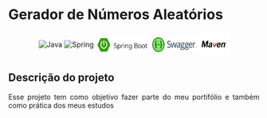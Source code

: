 <h1>Gerador de Números Aleatórios</h1> 

<p align="center">
  <img align="center" alt="Java" height="30" width="40" src="https://cdn.jsdelivr.net/gh/devicons/devicon/icons/java/java-original.svg">
  <img align="center" alt="Spring" height="30" width="40" src="https://cdn.jsdelivr.net/gh/devicons/devicon/icons/spring/spring-original.svg">
  <img align="center" alt="SpringBoot" height="40" width="110" src="https://github.com/lucarauj/assets/blob/main/SpringBoot.jpeg">
  <img align="center" alt="Swagger" height="30" width="90" src="https://github.com/lucarauj/assets/blob/main/Swagger.png">
  <img align="center" alt="Lucarauj-Maven" height="50" width="60" src="https://github.com/lucarauj/assets/blob/main/Maven-Apache.svg">
</p>

## Descrição do projeto 

<p align="justify">
  Esse projeto tem como objetivo fazer parte do meu portifólio e também como prática dos meus estudos
</p>



